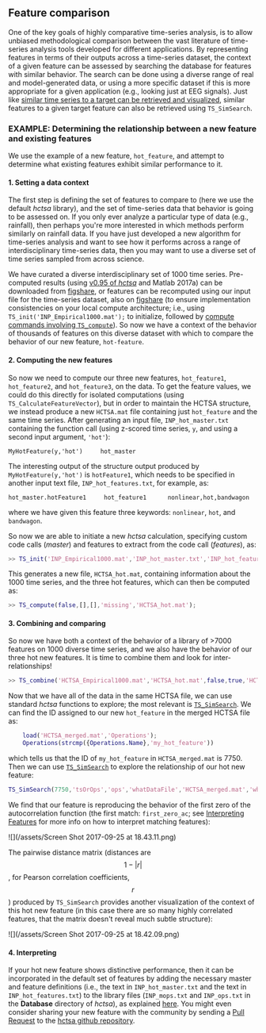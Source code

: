 ## Feature comparison

One of the key goals of highly comparative time-series analysis, is to allow unbiased methodological comparison between the vast literature of time-series analysis tools developed for different applications.
By representing features in terms of their outputs across a time-series dataset, the context of a given feature can be assessed by searching the database for features with similar behavior.
The search can be done using a diverse range of real and model-generated data, or using a more specific dataset if this is more appropriate for a given application (e.g., looking just at EEG signals).
Just like [similar time series to a target can be retrieved and visualized](sim_search.md), similar features to a given target feature can also be retrieved using `TS_SimSearch`.

### EXAMPLE: Determining the relationship between a new feature and existing features
We use the example of a new feature, `hot_feature`, and attempt to determine what existing features exhibit similar performance to it.

#### 1. Setting a data context
The first step is defining the set of features to compare to (here we use the default *hctsa* library), and the set of time-series data that behavior is going to be assessed on.
If you only ever analyze a particular type of data (e.g., rainfall), then perhaps you're more interested in which methods perform similarly on rainfall data.
If you have just developed a new algorithm for time-series analysis and want to see how it performs across a range of interdisciplinary time-series data, then you may want to use a diverse set of time series sampled from across science.

We have curated a diverse interdisciplinary set of 1000 time series.
Pre-computed results (using [v0.95 of *hctsa*](https://github.com/benfulcher/hctsa/releases/tag/v0.95) and Matlab 2017a) can be downloaded from [figshare](https://figshare.com/articles/1000_Empirical_Time_series/5436136), or features can be recomputed using our input file for the time-series dataset, also on [figshare](https://figshare.com/articles/1000_Empirical_Time_series/5436136) (to ensure implementation consistencies on your local compute architecture; i.e., using `TS_init('INP_Empirical1000.mat');` to initialize, followed by [compute commands involving `TS_compute`](running_computations.md)).
So now we have a context of the behavior of thousands of features on this diverse dataset with which to compare the behavior of our new feature, `hot-feature`.

#### 2. Computing the new features
So now we need to compute our three new features, `hot_feature1`, `hot_feature2`, and `hot_feature3`, on the data.
To get the feature values, we could do this directly for isolated computations (using `TS_CalculateFeatureVector`), but in order to maintain the HCTSA structure, we instead produce a new `HCTSA.mat` file containing just `hot_feature` and the same time series.
After generating an input file, `INP_hot_master.txt` containing the function call (using z-scored time series, `y`, and using a second input argument, `'hot'`):
```
MyHotFeature(y,'hot')     hot_master
```

The interesting output of the structure output produced by `MyHotFeature(y,'hot')` is `hotFeature1`, which needs to be specified in another input text file, `INP_hot_features.txt`, for example, as:
```
hot_master.hotFeature1     hot_feature1      nonlinear,hot,bandwagon
```
where we have given this feature three keywords: `nonlinear`, `hot`, and `bandwagon`.

So now we are able to initiate a new *hctsa* calculation, specifying custom code calls (*master*) and features to extract from the code call (*features*), as:
```matlab
>> TS_init('INP_Empirical1000.mat','INP_hot_master.txt','INP_hot_features.txt',true,'HCTSA_hot.mat');
```
This generates a new file, `HCTSA_hot.mat`, containing information about the 1000 time series, and the three hot features, which can then be computed as:
```matlab
>> TS_compute(false,[],[],'missing','HCTSA_hot.mat');
```

#### 3. Combining and comparing
So now we have both a context of the behavior of a library of >7000 features on 1000 diverse time series, and we also have the behavior of our three hot new features.
It is time to combine them and look for inter-relationships!

```matlab
>> TS_combine('HCTSA_Empirical1000.mat','HCTSA_hot.mat',false,true,'HCTSA_merged.mat');
```

Now that we have all of the data in the same HCTSA file, we can use standard *hctsa* functions to explore; the most relevant is [`TS_SimSearch`](sim_search.md).
We can find the ID assigned to our new `hot_feature` in the merged HCTSA file as:
```matlab
    load('HCTSA_merged.mat','Operations');
    Operations(strcmp({Operations.Name},'my_hot_feature'))
```
which tells us that the ID of `my_hot_feature` in `HCTSA_merged.mat` is 7750.
Then we can use [`TS_SimSearch`](sim_search.md) to explore the relationship of our hot new feature:

```matlab
TS_SimSearch(7750,'tsOrOps','ops','whatDataFile','HCTSA_merged.mat','whatPlots',{'scatter','matrix'})
```

We find that our feature is reproducing the behavior of the first zero of the autocorrelation function (the first match: `first_zero_ac`; see [Interpreting Features](interpreting-features.md) for more info on how to interpret matching features):

![](/assets/Screen Shot 2017-09-25 at 18.43.11.png)

The pairwise distance matrix (distances are $$1-|r|$$, for Pearson correlation coefficients, $$r$$) produced by `TS_SimSearch` provides another visualization of the context of this hot new feature (in this case there are so many highly correlated features, that the matrix doesn't reveal much subtle structure):

![](/assets/Screen Shot 2017-09-25 at 18.42.09.png)

#### 4. Interpreting
If your hot new feature shows distinctive performance, then it can be incorporated in the default set of features by adding the necessary master and feature definitions (i.e., the text in `INP_hot_master.txt` and the text in `INP_hot_features.txt`) to the library files (`INP_mops.txt` and `INP_ops.txt` in the **Database** directory of *hctsa*), as explained [here](inputfiles.md).
You might even consider sharing your new feature with the community by sending a [Pull Request](https://help.github.com/articles/using-pull-requests/) to the [hctsa github repository](https://github.com/benfulcher/hctsa).
